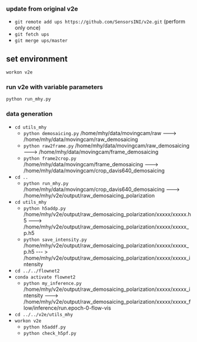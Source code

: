 ### update from original v2e
- `git remote add ups https://github.com/SensorsINI/v2e.git` (perform only once)
- `git fetch ups`
- `git merge ups/master`

## set environment
`workon v2e`

### run v2e with variable parameters
`python run_mhy.py`

### data generation
- `cd utils_mhy`
  - `python demosaicing.py` /home/mhy/data/movingcam/raw ---> /home/mhy/data/movingcam/raw_demosaicing
  - `python raw2frame.py` /home/mhy/data/movingcam/raw_demosaicing ---> /home/mhy/data/movingcam/frame_demosaicing
  - `python frame2crop.py` /home/mhy/data/movingcam/frame_demosaicing ---> /home/mhy/data/movingcam/crop_davis640_demosaicing
- `cd ..`
  - `python run_mhy.py` /home/mhy/data/movingcam/crop_davis640_demosaicing ---> /home/mhy/v2e/output/raw_demosaicing_polarization
- `cd utils_mhy`
  - `python h5addp.py` /home/mhy/v2e/output/raw_demosaicing_polarization/xxxxx/xxxxx.h5 ---> /home/mhy/v2e/output/raw_demosaicing_polarization/xxxxx/xxxxx_p.h5
  - `python save_intensity.py` /home/mhy/v2e/output/raw_demosaicing_polarization/xxxxx/xxxxx_p.h5 --- > /home/mhy/v2e/output/raw_demosaicing_polarization/xxxxx/xxxxx_intensity
- `cd ../../flownet2`
- `conda activate flownet2`
  - `python my_inference.py` /home/mhy/v2e/output/raw_demosaicing_polarization/xxxxx/xxxxx_intensity ---> /home/mhy/v2e/output/raw_demosaicing_polarization/xxxxx/xxxxx_flow/inference/run.epoch-0-flow-vis
- `cd ../../v2e/utils_mhy`
- `workon v2e`
  - `python h5addf.py`
  - `python check_h5pf.py`